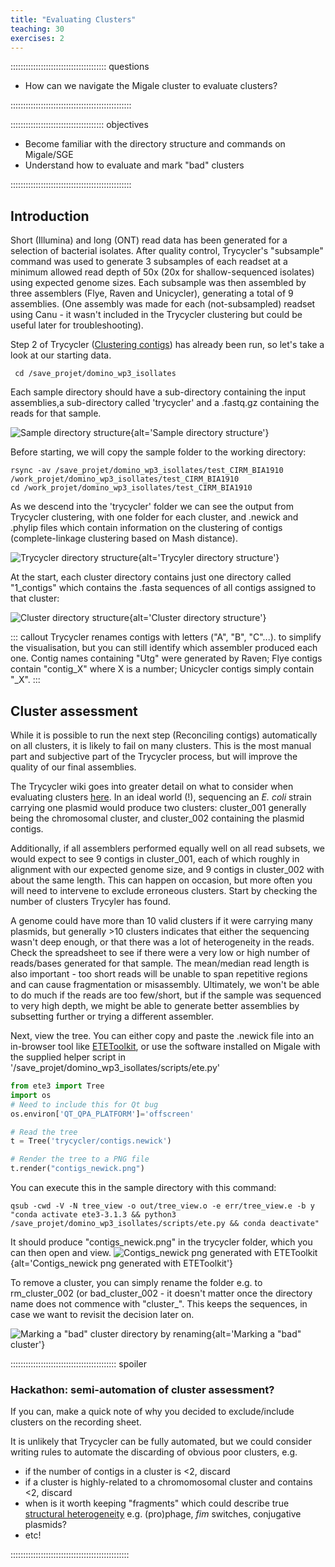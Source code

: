 ```yaml
---
title: "Evaluating Clusters"
teaching: 30
exercises: 2
---
```


:::::::::::::::::::::::::::::::::::::: questions 

- How can we navigate the Migale cluster to evaluate clusters?

::::::::::::::::::::::::::::::::::::::::::::::::

::::::::::::::::::::::::::::::::::::: objectives

- Become familiar with the directory structure and commands on Migale/SGE
- Understand how to evaluate and mark "bad" clusters

::::::::::::::::::::::::::::::::::::::::::::::::

## Introduction

Short (Illumina) and long (ONT) read data has been generated for a selection of bacterial isolates. After quality control, Trycycler's "subsample" command was used to generate 3 subsamples of each readset at a minimum allowed read depth of 50x (20x for shallow-sequenced isolates) using expected genome sizes. Each subsample was then assembled by three assemblers (Flye, Raven and Unicycler), generating a total of 9 assemblies. (One assembly was made for each (not-subsampled) readset using Canu - it wasn't included in the Trycycler clustering but could be useful later for troubleshooting).

Step 2 of Trycycler ([Clustering contigs](https://github.com/rrwick/Trycycler/wiki/Clustering-contigs)) has already been run, so let's take a look at our starting data.

```
 cd /save_projet/domino_wp3_isollates
```
Each sample directory should have a sub-directory containing the input assemblies,a sub-directory called 'trycycler' and a .fastq.gz containing the reads for that sample.

![Sample directory structure](fig/folder1.jpg){alt='Sample directory structure'}

Before starting, we will copy the sample folder to the working directory:
```
rsync -av /save_projet/domino_wp3_isollates/test_CIRM_BIA1910 /work_projet/domino_wp3_isollates/test_CIRM_BIA1910
cd /work_projet/domino_wp3_isollates/test_CIRM_BIA1910
```

As we descend into the 'trycycler' folder we can see the output from Trycycler clustering, with one folder for each cluster, and .newick and .phylip files which contain information on the clustering of contigs (complete-linkage clustering based on Mash distance).

![Trycycler directory structure](fig/folder2.jpg){alt='Trycyler directory structure'}

At the start, each cluster directory contains just one directory called "1_contigs" which contains the .fasta sequences of all contigs assigned to that cluster:

![Cluster directory structure](fig/folder3.jpg){alt='Cluster directory structure'}

::: callout
Trycycler renames contigs with letters ("A", "B", "C"...). to simplify the visualisation, but you can still identify which assembler produced each one. Contig names containing "Utg" were generated by Raven; Flye contigs contain "contig_X" where X is a number; Unicycler contigs simply contain "_X". 
:::

## Cluster assessment

While it is possible to run the next step (Reconciling contigs) automatically on all clusters, it is likely to fail on many clusters. This is the most manual part and subjective part of the Trycycler process, but will improve the quality of our final assemblies. 

The Trycycler wiki goes into greater detail on what to consider when evaluating clusters [here](https://github.com/rrwick/Trycycler/wiki/Clustering-contigs#choose-your-clusters). In an ideal world (!), sequencing an *E. coli* strain carrying one plasmid would produce two clusters: cluster_001 generally being the chromosomal cluster, and cluster_002 containing the plasmid contigs. 

Additionally, if all assemblers performed equally well on all read subsets, we would expect to see 9 contigs in cluster_001, each of which roughly in alignment with our expected genome size, and 9 contigs in cluster_002 with about the same length. This can happen on occasion, but more often you will need to intervene to exclude erroneous clusters. Start by checking the number of clusters Trycyler has found. 

A genome could have more than 10 valid clusters if it were carrying many plasmids, but generally >10 clusters indicates that either the sequencing wasn't deep enough, or that there was a lot of heterogeneity in the reads. Check the spreadsheet to see if there were a very low or high number of reads/bases generated for that sample. The mean/median read length is also important - too short reads will be unable to span repetitive regions and can cause fragmentation or misassembly. Ultimately, we won't be able to do much if the reads are too few/short, but if the sample was sequenced to very high depth, we might be able to generate better assemblies by subsetting further or trying a different assembler.

Next, view the tree. You can either copy and paste the .newick file into an in-browser tool like [ETEToolkit](http://etetoolkit.org/treeview/), or use the software installed on Migale with the supplied helper script in '/save_projet/domino_wp3_isollates/scripts/ete.py'
```python
from ete3 import Tree
import os
# Need to include this for Qt bug
os.environ['QT_QPA_PLATFORM']='offscreen'

# Read the tree
t = Tree('trycycler/contigs.newick')

# Render the tree to a PNG file
t.render("contigs_newick.png")
```
You can execute this in the sample directory with this command:
```
qsub -cwd -V -N tree_view -o out/tree_view.o -e err/tree_view.e -b y "conda activate ete3-3.1.3 && python3 /save_projet/domino_wp3_isollates/scripts/ete.py && conda deactivate"
```
It should produce "contigs_newick.png" in the trycycler folder, which you can then open and view. 
![Contigs_newick png generated with ETEToolkit](fig/contigs_newick.png){alt='Contigs_newick png generated with ETEToolkit'}

To remove a cluster, you can simply rename the folder e.g. to rm_cluster_002 (or bad_cluster_002 - it doesn't matter once the directory name does not commence with "cluster_". This keeps the sequences, in case we want to revisit the decision later on.

![Marking a "bad" cluster directory by renaming](fig/folder4.jpg){alt='Marking a "bad" cluster'}

:::::::::::::::::::::::::::::::::::::::::: spoiler

### Hackathon: semi-automation of cluster assessment?

If you can, make a quick note of why you decided to exclude/include clusters on the recording sheet.

It is unlikely that Trycycler can be fully automated, but we could consider writing rules to automate the discarding of obvious poor clusters, e.g.

* if the number of contigs in a cluster is <2, discard
* if a cluster is highly-related to a chromomosomal cluster and contains <2, discard
* when is it worth keeping "fragments" which could describe true [structural heterogeneity](https://www.ncbi.nlm.nih.gov/pmc/articles/PMC9980784/) e.g. (pro)phage, *fim* switches, conjugative plasmids?
* etc!

:::::::::::::::::::::::::::::::::::::::::::::::

[r-markdown]: https://rmarkdown.rstudio.com/
